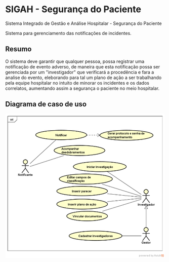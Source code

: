 # SIGAH - **Segurança do Paciente**

Sistema Integrado de Gestão e Análise Hospitalar - Segurança do Paciente  
  
Sistema para gerenciamento das notificações de incidentes.

## Resumo

O sistema deve garantir que qualquer pessoa, possa registrar uma notificação de evento adverso, 
de maneira que esta notificação possa ser gerenciada por um "investigador" que verificará a procedência e 
fara a analise do evento, eleborando para tal um plano de ação a ser trabalhando pela equipe hospitalar
no intuito de minorar os incidentes e os dados correlatos, aumentando assim a segurança o paciente no meio
hospitalar.

## Diagrama de caso de uso  

![Diagrama de caso de uso](/uml/UseCasePrincipal.png)